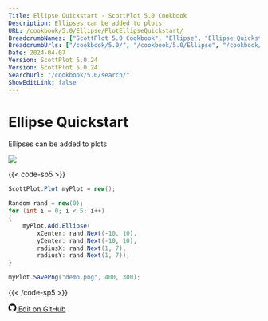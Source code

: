 ```yaml
---
Title: Ellipse Quickstart - ScottPlot 5.0 Cookbook
Description: Ellipses can be added to plots
URL: /cookbook/5.0/Ellipse/PlotEllipseQuickstart/
BreadcrumbNames: ["ScottPlot 5.0 Cookbook", "Ellipse", "Ellipse Quickstart"]
BreadcrumbUrls: ["/cookbook/5.0/", "/cookbook/5.0/Ellipse", "/cookbook/5.0/Ellipse/PlotEllipseQuickstart"]
Date: 2024-04-07
Version: ScottPlot 5.0.24
Version: ScottPlot 5.0.24
SearchUrl: "/cookbook/5.0/search/"
ShowEditLink: false
---
```


# Ellipse Quickstart


Ellipses can be added to plots

[![](/cookbook/5.0/images/PlotEllipseQuickstart.png?240407170921)](/cookbook/5.0/images/PlotEllipseQuickstart.png?240407170921)

{{< code-sp5 >}}

```cs
ScottPlot.Plot myPlot = new();

Random rand = new(0);
for (int i = 0; i < 5; i++)
{
    myPlot.Add.Ellipse(
        xCenter: rand.Next(-10, 10),
        yCenter: rand.Next(-10, 10),
        radiusX: rand.Next(1, 7),
        radiusY: rand.Next(1, 7));
}

myPlot.SavePng("demo.png", 400, 300);

```

{{< /code-sp5 >}}

<a href='https://github.com/ScottPlot/ScottPlot/blob/main/src/ScottPlot5/ScottPlot5%20Cookbook/Recipes/PlotTypes/Ellipse.cs'><svg xmlns="http://www.w3.org/2000/svg" width="16" height="16" fill="currentColor" class="mb-1 bi bi-github" viewBox="0 0 16 16">
  <path d="M8 0C3.58 0 0 3.58 0 8c0 3.54 2.29 6.53 5.47 7.59.4.07.55-.17.55-.38 0-.19-.01-.82-.01-1.49-2.01.37-2.53-.49-2.69-.94-.09-.23-.48-.94-.82-1.13-.28-.15-.68-.52-.01-.53.63-.01 1.08.58 1.23.82.72 1.21 1.87.87 2.33.66.07-.52.28-.87.51-1.07-1.78-.2-3.64-.89-3.64-3.95 0-.87.31-1.59.82-2.15-.08-.2-.36-1.02.08-2.12 0 0 .67-.21 2.2.82.64-.18 1.32-.27 2-.27s1.36.09 2 .27c1.53-1.04 2.2-.82 2.2-.82.44 1.1.16 1.92.08 2.12.51.56.82 1.27.82 2.15 0 3.07-1.87 3.75-3.65 3.95.29.25.54.73.54 1.48 0 1.07-.01 1.93-.01 2.2 0 .21.15.46.55.38A8.01 8.01 0 0 0 16 8c0-4.42-3.58-8-8-8"/>
</svg> Edit on GitHub</a>

